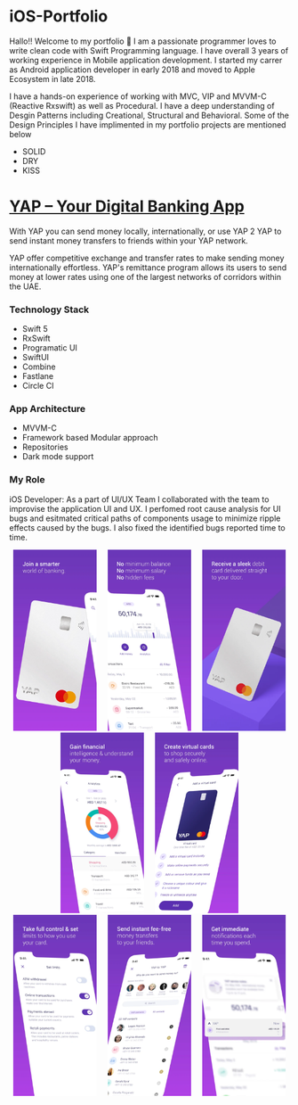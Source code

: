 # iOS-Portfolio
Hallo!! Welcome to my portfolio 👋 
I am a passionate programmer loves to write clean code with Swift Programming language. I have overall 3 years of working experience in Mobile application development. I started my carrer as Android application developer in early 2018 and moved to Apple Ecosystem in late 2018.

I have a hands-on experience of working with MVC, VIP and MVVM-C (Reactive Rxswift) as well as Procedural. I have a deep understanding of Desgin Patterns including Creational, Structural and Behavioral. Some of the Design Principles I have implimented in my portfolio projects are mentioned below
* SOLID
* DRY
* KISS

# [YAP – Your Digital Banking Ap‪p](https://apps.apple.com/us/app/yap-your-digital-banking-app/id1498302242)
With YAP you can send money locally, internationally, or use YAP 2 YAP to send instant money transfers to friends within your YAP network.

YAP offer competitive exchange and transfer rates to make sending money internationally effortless. YAP's remittance program allows its users to send money at lower rates using one of the largest networks of corridors within the UAE.

### Technology Stack ###
* Swift 5
* RxSwift
* Programatic UI
* SwiftUI 
* Combine 
* Fastlane 
* Circle CI

### App Architecture  ###
* MVVM-C
* Framework based Modular approach
* Repositories 
* Dark mode support

### My Role ###
iOS Developer:  As a part of UI/UX Team I collaborated with the team to improvise the application UI and UX. I perfomed root cause analysis for UI bugs and esitmated critical paths of components usage to minimize ripple effects caused by the bugs. I also fixed the identified bugs reported time to time.

<p align="center">
<img src="https://github.com/umair-irfan/iOS-Portfolio/blob/master/images/Yap/460x0w%20(5).png" width="150"  title="iOS version">&nbsp;&nbsp;&nbsp;&nbsp;&nbsp;<img src="https://github.com/umair-irfan/iOS-Portfolio/blob/master/images/Yap/460x0w%20(4).png" width="150" title="iOS version">&nbsp;&nbsp;&nbsp;&nbsp;&nbsp;<img src="https://github.com/umair-irfan/iOS-Portfolio/blob/master/images/Yap/460x0w.png" width="150" title="iOS version">&nbsp;&nbsp;&nbsp;&nbsp;&nbsp;<img src="https://github.com/umair-irfan/iOS-Portfolio/blob/master/images/Yap/460x0w%20(2).png" width="150" title="iOS version">&nbsp;&nbsp;&nbsp;&nbsp;&nbsp;<img src="https://github.com/umair-irfan/iOS-Portfolio/blob/master/images/Yap/460x0w%20(7).webp" width="150" title="iOS version">&nbsp;&nbsp;&nbsp;&nbsp;&nbsp;<img src="https://github.com/umair-irfan/iOS-Portfolio/blob/master/images/Yap/460x0w%20(3).png" width="150" title="iOS version">&nbsp;&nbsp;&nbsp;&nbsp;&nbsp;<img src="https://github.com/umair-irfan/iOS-Portfolio/blob/master/images/Yap/460x0w%20(1).png" width="150" title="iiOS version">&nbsp;&nbsp;&nbsp;&nbsp;&nbsp;<img src="https://github.com/umair-irfan/iOS-Portfolio/blob/master/images/Yap/460x0w%20(6).webp" width="150" title="iiOS version">
</p>
